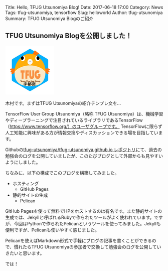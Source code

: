 Title: Hello, TFUG Utsunomiya Blog!
Date: 2017-06-18 17:00
Category: News
Tags: tfug-utsunomiya, tensorflow
Slug: helloworld
Author: tfug-utsunomiya
Summary: TFUG Utsunomiya Blogのご紹介

## TFUG Utsunomiya Blogを公開しました！

![tfug-utsunomiya-logo](/images/tfug-utsunomiya-icon.png)

木村です。まずはTFUG Utsunomiyaの紹介テンプレ文を…

TensorFlow User Group Utsunomiya（略称 TFUG Utsunomiya）は、機械学習やディープラーニングで注目されているライブラリであるTensorFlow（https://www.tensorflow.org/）のユーザグループです。 TensorFlowに限らず人工知能に興味がある方が情報交換やディスカッションできる場を目指しています。

Githubの[tfug-utsunomiya/tfug-utsunomiya.github.io レポジトリ](https://github.com/tfug-utsunomiya/tfug-utsunomiya.github.io)にて、過去の勉強会のログを公開していましたが、このたびブログとして外部からも見やすいようにしました。

ちなみに、以下の構成でこのブログを構築してみました。

* ホスティング
    * GitHub Pages
* 静的サイトの生成
    * Pelican

GitHub Pagesを使って無料でHPをホストするのは有名です。また静的サイトの生成では、Jekyllと呼ばれるRubyで作られたツールがよく使われています。ですが、今回はPythonで作られたPelicanというツールを使ってみました。Jekyllも便利ですが、Pelicanも使いやすく感じました。

Pelicanを使えばMarkdown形式で手軽にブログの記事を書くことができるので、慣れたらTFUG Utsunomiyaの参加者で交換して勉強会のログを公開していきたいと思います。

では！